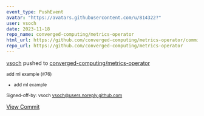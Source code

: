```yaml
---
event_type: PushEvent
avatar: "https://avatars.githubusercontent.com/u/814322?"
user: vsoch
date: 2023-11-18
repo_name: converged-computing/metrics-operator
html_url: https://github.com/converged-computing/metrics-operator/commit/bd91b2553d5c0f9dadbaea697202aa4c665fe52d
repo_url: https://github.com/converged-computing/metrics-operator
---
```


<a href='https://github.com/vsoch' target='_blank'>vsoch</a> pushed to <a href='https://github.com/converged-computing/metrics-operator' target='_blank'>converged-computing/metrics-operator</a>

<small>add ml example (#76)

* add ml example

Signed-off-by: vsoch <vsoch@users.noreply.github.com></small>

<a href='https://github.com/converged-computing/metrics-operator/commit/bd91b2553d5c0f9dadbaea697202aa4c665fe52d' target='_blank'>View Commit</a>